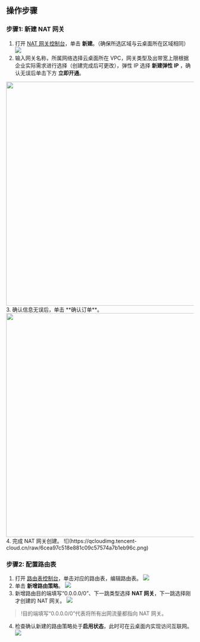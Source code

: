 ## 操作步骤
### 步骤1: 新建 NAT 网关
1. 打开 [NAT 网关控制台](https://console.cloud.tencent.com/vpc/nat?rid=1)，单击 **新建**。（确保所选区域与云桌面所在区域相同）
![](https://qcloudimg.tencent-cloud.cn/raw/5ef1bfb7c0034c3f6e9d3d35ceaf663b.png)
2. 输入网关名称，所属网络选择云桌面所在 VPC，网关类型及出带宽上限根据企业实际需求进行选择（创建完成后可更改），弹性 IP 选择 **新建弹性 IP** ，确认无误后单击下方 **立即开通**。
<img style="width:600px; max-width: inherit;" src="https://qcloudimg.tencent-cloud.cn/raw/2aae202d4671740d15140db0f98d7057.png" />
3. 确认信息无误后，单击 **确认订单**。
<img style="width:600px; max-width: inherit;" src="https://qcloudimg.tencent-cloud.cn/raw/405ff9204a834e868ec96d6ddf3be410.png" />
4. 完成 NAT 网关创建。
![](https://qcloudimg.tencent-cloud.cn/raw/6cea97c518e881c09c57574a7b1eb96c.png)

### 步骤2: 配置路由表
1. 打开 [路由表控制台](https://console.cloud.tencent.com/vpc/route?rid=1)，单击对应的路由表，编辑路由表。
![](https://qcloudimg.tencent-cloud.cn/raw/7b728d1743adb0392997b998ff5b124b.png)
2. 单击 **新增路由策略**。
![](https://qcloudimg.tencent-cloud.cn/raw/46e41b38235995cd1585f9bdad7dea0f.png)
3. 新增路由目的端填写“0.0.0.0/0”、下一跳类型选择 **NAT 网关**，下一跳选择刚才创建的 NAT 网关。
![](https://qcloudimg.tencent-cloud.cn/raw/6861503fb9af71966c6040e781baf0a9.png)
>!目的端填写“0.0.0.0/0”代表将所有出网流量都指向 NAT 网关。
4. 检查确认新建的路由策略处于**启用状态**，此时可在云桌面内实现访问互联网。
![](https://qcloudimg.tencent-cloud.cn/raw/eac1bd3744c1790e14dc32da5230d546.png)
